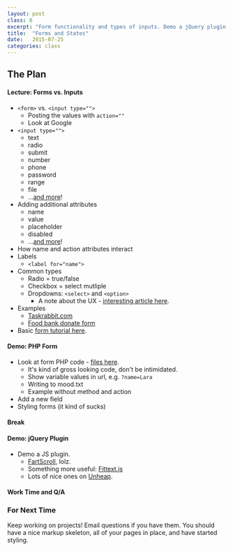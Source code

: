 ```yaml
---
layout: post
class: 8
excerpt: "Form functionality and types of inputs. Demo a jQuery plugin."
title:  "Forms and States"
date:   2015-07-25
categories: class
---
```


## The Plan

#### <span class="post-title-pre">Lecture:</span> Forms vs. Inputs
* ```<form>``` vs. ```<input type="">```
	* Posting the values with ```action=""```
	* Look at Google
* ```<input type="">```
	* text
	* radio
	* submit
	* number
	* phone
	* password
	* range
	* file
	* ...[and more](https://developer.mozilla.org/en-US/docs/Web/HTML/Element/Input#Attributes)!
* Adding additional attributes
	* name
	* value
	* placeholder
	* disabled
	* ...[and more]()!
* How name and action attributes interact
* Labels
	* ```<label for="name">```
* Common types
	* Radio = true/false
	* Checkbox = select mutliple
	* Dropdowns: ```<select>``` and ```<option>```
		* A note about the UX - [interesting article here](http://smarterware.org/7388/the-case-against-drop-down-identities).
* Examples
	* [Taskrabbit.com](https://www.taskrabbit.com/)
	* [Food bank donate form](https://www.pittsburghfoodbank.org)
* Basic [form tutorial here](http://www.w3schools.com/html/html_forms.asp).

#### <span class="post-title-pre">Demo:</span> PHP Form
* Look at form PHP code - [files here](http://stuff.notlaura.com/demos/php-form-demo.zip).
	* It's kind of gross looking code, don't be intimidated.
	* Show variable values in url, e.g. ```?name=Lara```
	* Writing to mood.txt
	* Example without method and action
* Add a new field
* Styling forms (it kind of sucks)

#### Break

#### <span class="post-title-pre">Demo:</span> jQuery Plugin

* Demo a JS plugin.
	* [FartScroll](http://theonion.github.io/fartscroll.js/), lolz.
	* Something more useful: [Fittext.js](http://fittextjs.com/)
	* Lots of nice ones on [Unheap](http://unheap.com).

#### Work Time and Q/A

<div class="post-todos notice" markdown="1">
	
### For Next Time

Keep working on projects! Email questions if you have them. You should have a nice markup skeleton, all of your pages in place, and have started styling.

</div>

